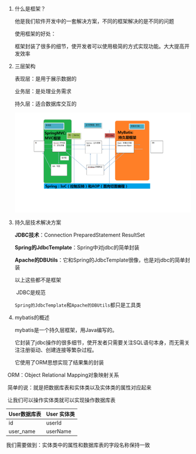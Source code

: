 1. 什么是框架？

   他是我们软件开发中的一套解决方案，不同的框架解决的是不同的问题

   使用框架的好处：

   ​		框架封装了很多的细节，使开发者可以使用极简的方式实现功能。大大提高开发效率

2. 三层架构

   表现层：是用于展示数据的

   业务层：是处理业务需求

   持久层：适合数据库交互的

   ![01三层架构](images/01%E4%B8%89%E5%B1%82%E6%9E%B6%E6%9E%84.png)

3. 持久层技术解决方案

   **JDBC技术**：Connection   PreparedStatement   ResultSet

   **Spring的JdbcTemplate**：Spring中对jdbc的简单封装

   **Apache的DBUtils**：它和Spring的JdbcTemplate很像，也是对jdbc的简单封装

   以上这些都不是框架

   ​		JDBC是规范

   ​		`Spring的JdbcTemplate`和`Apache的DBUtils`都只是工具类

4. mybatis的概述

   mybatis是一个持久层框架，用Java编写的。

   它封装了jdbc操作的很多细节，使开发者只需要关注SQL语句本身，而无需关注注册驱动、创建连接等繁杂过程。

   它使用了ORM思想实现了结果集的封装



​		ORM：Object Relational Mapping对象映射关系

​					简单的说：就是把数据库表和实体类以及实体类的属性对应起来

​										让我们可以操作实体类就可以实现操作数据库表

| User数据库表 | User 实体类 |
| ------------ | ----------- |
| id           | userId      |
| user_name    | userName    |

我们需要做到：实体类中的属性和数据库表的字段名称保持一致